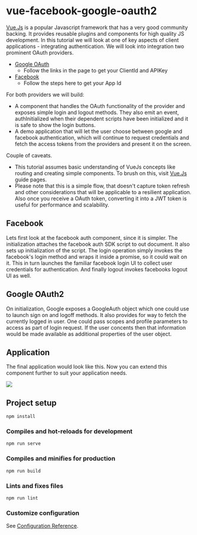 # vue-facebook-google-oauth2

[Vue.Js](https://vuejs.org/) is a popular Javascript framework that has
a very good community backing. It provides reusable plugins and
components for high quality JS development. In this tutorial we will
look at one of key aspects of client applications - integrating
authentication. We will look into integration two prominent OAuth
providers.

  - [Google
    OAuth](https://developers.google.com/identity/protocols/oauth2/javascript-implicit-flow)
    - Follow the links in the page to get your ClientId and APIKey
  - [Facebook](https://developers.facebook.com/docs/facebook-login/web)
    - Follow the steps here to get your App Id

For both providers we will build:

  - A component that handles the OAuth functionality of the provider and
    exposes simple login and logout methods. They also emit an event,
    authInitialized when their dependent scripts have been initialized
    and it is safe to show the login buttons.
  - A demo application that will let the user choose between google and
    facebook authentication, which will continue to request credentials
    and fetch the access tokens from the providers and present it on the
    screen.

Couple of caveats.

  - This tutorial assumes basic understanding of VueJs concepts like
    routing and creating simple components. To brush on this, visit
    [Vue.Js](https://vuejs.org/) guide pages.
  - Please note that this is a simple flow, that doesn't capture token
    refresh and other considerations that will be applicable to a
    resilient application. Also once you receive a OAuth token,
    converting it into a JWT token is useful for performance and
    scalability.

## Facebook

Lets first look at the facebook auth component, since it is simpler. The
initialization attaches the facebook auth SDK script to out document. It
also sets up initialization of the script. The login operation simply
invokes the facebook's login method and wraps it inside a promise, so it
could wait on it. This in turn launches the familiar facebook login UI
to collect user credentials for authentication. And finally logout
invokes facebooks logout UI as well.

## Google OAuth2

On initialization, Google exposes a GoogleAuth object which one could
use to launch sign on and logoff methods. It also provides for way to
fetch the currently logged in user. One could pass scopes and profile
parameters to access as part of login request. If the user concents then
that information would be made available as additional properties of the
user object.

## Application

The final application would look like this. Now you can extend this
component further to suit your application needs.


![](https://ssvmcljjmjodcc7ta.westus2.cloudapp.azure.com:9443/wp-content/uploads/2020/04/vue-google-auth2-300x252.png)

## Project setup
```
npm install
```

### Compiles and hot-reloads for development
```
npm run serve
```

### Compiles and minifies for production
```
npm run build
```

### Lints and fixes files
```
npm run lint
```

### Customize configuration
See [Configuration Reference](https://cli.vuejs.org/config/).

